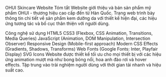 OHUI Skincare Website
Tóm tắt
Website giới thiệu và bán sản phẩm mỹ phẩm OHUI - thương hiệu cao cấp đến từ Hàn Quốc. Trang web trình bày thông tin chi tiết về sản phẩm kem dưỡng da với thiết kế hiện đại, các hiệu ứng tương tác và bố cục thân thiện với người dùng.

Công nghệ sử dụng
HTML5
CSS3 (Flexbox, CSS Animation, Transitions, Media Queries)
JavaScript (Animation, DOM Manipulation, Intersection Observer)
Responsive Design (Mobile-first approach)
Modern CSS Effects (Gradients, Shadows, Transforms)
Web Fonts (Google Fonts: Inter, Playfair Display)
SVG Icons
Website được thiết kế tối ưu cho mọi thiết bị với các hiệu ứng animation mượt mà như bong bóng nổi, hoa anh đào rơi và hover effects. Tập trung vào trải nghiệm người dùng với thời gian tải nhanh và hiệu suất cao.
